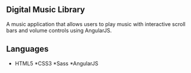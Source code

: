 ## Digital Music Library
A music application that allows users to play music with interactive scroll bars and volume controls using AngularJS.

## Languages
* HTML5
*CSS3
*Sass
*AngularJS
